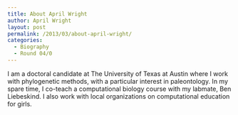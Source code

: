 ```yaml
---
title: About April Wright
author: April Wright
layout: post
permalink: /2013/03/about-april-wright/
categories:
  - Biography
  - Round 04/0
---
```

I am a doctoral candidate at The University of Texas at Austin where I work with phylogenetic methods, with a particular interest in paleontology. In my spare time, I co-teach a computational biology course with my labmate, Ben Liebeskind. I also work with local organizations on computational education for girls.